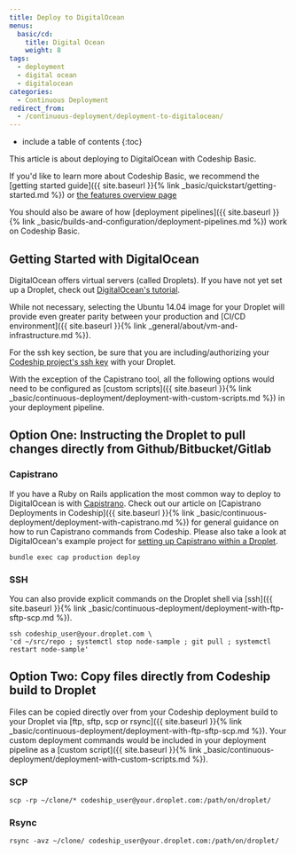```yaml
---
title: Deploy to DigitalOcean
menus:
  basic/cd:
    title: Digital Ocean
    weight: 8
tags:
  - deployment
  - digital ocean
  - digitalocean
categories:
  - Continuous Deployment   
redirect_from:
  - /continuous-deployment/deployment-to-digitalocean/
---
```


* include a table of contents
{:toc}

<div class="info-block">
This article is about deploying to DigitalOcean with Codeship Basic.

If you'd like to learn more about Codeship Basic, we recommend the [getting started guide]({{ site.baseurl }}{% link _basic/quickstart/getting-started.md %}) or [the features overview page](http://codeship.com/features/basic)

You should also be aware of how [deployment pipelines]({{ site.baseurl }}{% link _basic/builds-and-configuration/deployment-pipelines.md %}) work on Codeship Basic.
</div>

## Getting Started with DigitalOcean

DigitalOcean offers virtual servers (called Droplets). If you have not yet set up a Droplet, check out [DigitalOcean's tutorial](https://www.digitalocean.com/community/tutorials/how-to-create-your-first-digitalocean-droplet-virtual-server).

While not necessary, selecting the Ubuntu 14.04 image for your Droplet will provide even greater parity between your production and [CI/CD environment]({{ site.baseurl }}{% link _general/about/vm-and-infrastructure.md %}).

For the ssh key section, be sure that you are including/authorizing your [Codeship project's ssh key](https://documentation.codeship.com/general/projects/project-ssh-key/) with your Droplet.

With the exception of the Capistrano tool, all the following options would need to be configured as [custom scripts]({{ site.baseurl }}{% link _basic/continuous-deployment/deployment-with-custom-scripts.md %}) in your deployment pipeline.

## Option One: Instructing the Droplet to pull changes directly from Github/Bitbucket/Gitlab

### Capistrano

If you have a Ruby on Rails application the most common way to deploy to DigitalOcean is with [Capistrano](http://capistranorb.com/).
Check out our article on [Capistrano Deployments in Codeship]({{ site.baseurl }}{% link _basic/continuous-deployment/deployment-with-capistrano.md %}) for general guidance on how to run Capistrano commands from Codeship. Please also take a look at DigitalOcean's example project for [setting up Capistrano within a Droplet](https://www.digitalocean.com/community/tutorials/deploying-a-rails-app-on-ubuntu-14-04-with-capistrano-nginx-and-puma).

```shell
bundle exec cap production deploy
```

### SSH

You can also provide explicit commands on the Droplet shell via [ssh]({{ site.baseurl }}{% link _basic/continuous-deployment/deployment-with-ftp-sftp-scp.md %}).

```shell
ssh codeship_user@your.droplet.com \
'cd ~/src/repo ; systemctl stop node-sample ; git pull ; systemctl restart node-sample'
```

## Option Two: Copy files directly from Codeship build to Droplet

Files can be copied directly over from your Codeship deployment build to your Droplet via [ftp, sftp, scp or rsync]({{ site.baseurl }}{% link _basic/continuous-deployment/deployment-with-ftp-sftp-scp.md %}). Your custom deployment commands would be included in your deployment pipeline as a [custom script]({{ site.baseurl }}{% link _basic/continuous-deployment/deployment-with-custom-scripts.md %}).

### SCP

```shell
scp -rp ~/clone/* codeship_user@your.droplet.com:/path/on/droplet/
```

### Rsync

```shell
rsync -avz ~/clone/ codeship_user@your.droplet.com:/path/on/droplet/
```
